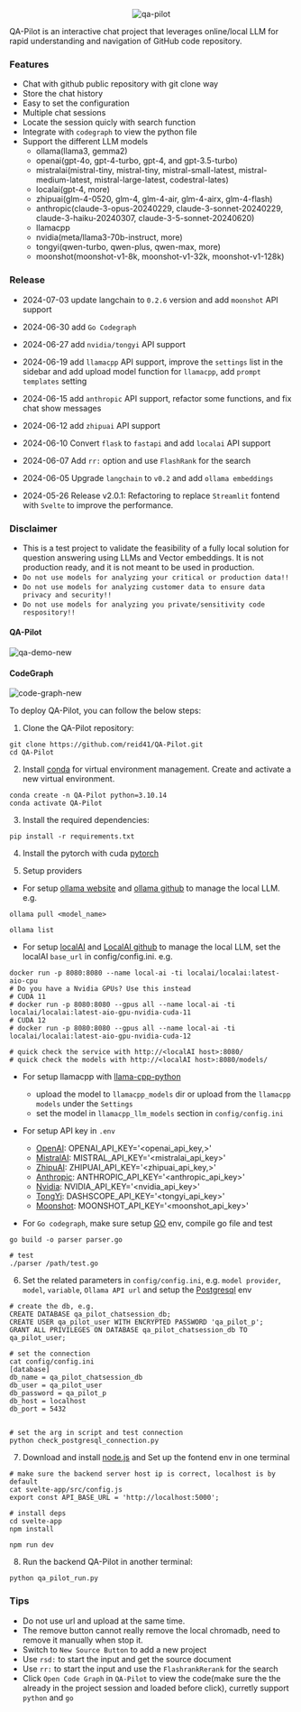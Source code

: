 <p align="center">
  <img src="https://github.com/reid41/QA-Pilot/assets/25558653/4b45b525-5fac-4a3c-94e9-46364bdb36c3" alt="qa-pilot">
</p>

QA-Pilot is an interactive chat project that leverages online/local LLM for rapid understanding and navigation of GitHub code repository.

### Features

* Chat with github public repository with git clone way
* Store the chat history 
* Easy to set the configuration
* Multiple chat sessions
* Locate the session quicly with search function
* Integrate with `codegraph` to view the python file
* Support the different LLM models
    * ollama(llama3, gemma2)
    * openai(gpt-4o, gpt-4-turbo, gpt-4, and gpt-3.5-turbo)
    * mistralai(mistral-tiny, mistral-tiny, mistral-small-latest, mistral-medium-latest, mistral-large-latest, codestral-lates)
    * localai(gpt-4, more)
    * zhipuai(glm-4-0520, glm-4, glm-4-air, glm-4-airx,  glm-4-flash)
    * anthropic(claude-3-opus-20240229, claude-3-sonnet-20240229, claude-3-haiku-20240307, claude-3-5-sonnet-20240620)
    * llamacpp
    * nvidia(meta/llama3-70b-instruct, more)
    * tongyi(qwen-turbo, qwen-plus, qwen-max, more)
    * moonshot(moonshot-v1-8k, moonshot-v1-32k, moonshot-v1-128k)


### Release

* 2024-07-03 update langchain to `0.2.6` version and add `moonshot` API support

* 2024-06-30  add `Go Codegraph`

* 2024-06-27  add `nvidia/tongyi` API support

* 2024-06-19  add `llamacpp` API support, improve the `settings` list in the sidebar and add upload model function for `llamacpp`, add `prompt templates` setting

* 2024-06-15  add `anthropic` API support, refactor some functions, and fix chat show messages

* 2024-06-12  add `zhipuai` API support

* 2024-06-10 Convert `flask` to `fastapi` and add `localai` API support

* 2024-06-07 Add `rr:` option and use `FlashRank` for the search 

* 2024-06-05 Upgrade `langchain` to `v0.2` and add `ollama embeddings`

* 2024-05-26 Release v2.0.1: Refactoring to replace `Streamlit` fontend with `Svelte` to improve the performance.

### Disclaimer

* This is a test project to validate the feasibility of a fully local solution for question answering using LLMs and Vector embeddings. It is not production ready, and it is not meant to be used in production. 
* `Do not use models for analyzing your critical or production data!!`
* `Do not use models for analyzing customer data to ensure data privacy and security!!`
* `Do not use models for analyzing you private/sensitivity code respository!!`

#### QA-Pilot
![qa-demo-new](https://github.com/reid41/QA-Pilot/assets/25558653/8198730f-32ec-4664-a10c-43b3f40c99ad)


#### CodeGraph
![code-graph-new](https://github.com/reid41/QA-Pilot/assets/25558653/8c47ea00-d703-42b5-b43b-d40796e7de1d)

To deploy QA-Pilot, you can follow the below steps:

1. Clone the QA-Pilot repository:

```shell
git clone https://github.com/reid41/QA-Pilot.git
cd QA-Pilot
```

2. Install [conda](https://www.anaconda.com/download) for virtual environment management. Create and activate a new virtual environment.

```shell
conda create -n QA-Pilot python=3.10.14
conda activate QA-Pilot
```

3. Install the required dependencies:

```shell
pip install -r requirements.txt
```

4. Install the pytorch with cuda [pytorch](https://pytorch.org/get-started/locally/)

5. Setup providers

* For setup [ollama website](https://ollama.com/) and [ollama github](https://github.com/ollama/ollama) to manage the local LLM. 
e.g.

```shell
ollama pull <model_name>

ollama list
```

* For setup [localAI](https://localai.io/) and [LocalAI github](https://github.com/mudler/LocalAI) to manage the local LLM, set the localAI `base_url` in config/config.ini.
e.g.
```shell
docker run -p 8080:8080 --name local-ai -ti localai/localai:latest-aio-cpu
# Do you have a Nvidia GPUs? Use this instead
# CUDA 11
# docker run -p 8080:8080 --gpus all --name local-ai -ti localai/localai:latest-aio-gpu-nvidia-cuda-11
# CUDA 12
# docker run -p 8080:8080 --gpus all --name local-ai -ti localai/localai:latest-aio-gpu-nvidia-cuda-12

# quick check the service with http://<localAI host>:8080/
# quick check the models with http://<localAI host>:8080/models/
```

* For setup llamacpp with [llama-cpp-python](https://github.com/abetlen/llama-cpp-python#windows-remarks)
  - upload the model to `llamacpp_models` dir or upload from the `llamacpp models` under the `Settings`
  - set the model in `llamacpp_llm_models` section in `config/config.ini`

* For setup API key in `.env`
  - [OpenAI](https://platform.openai.com/docs/overview): OPENAI_API_KEY='<openai_api_key,>'
  - [MistralAI](https://docs.mistral.ai/): MISTRAL_API_KEY='<mistralai_api_key>'
  - [ZhipuAI](https://open.bigmodel.cn/): ZHIPUAI_API_KEY='<zhipuai_api_key,>'
  - [Anthropic](https://console.anthropic.com/settings/keys): ANTHROPIC_API_KEY='<anthropic_api_key>'
  - [Nvidia](https://build.nvidia.com/explore/discover): NVIDIA_API_KEY='<nvidia_api_key>'
  - [TongYi](https://help.aliyun.com/document_detail/611472.html?spm=a2c4g.2399481.0.0): DASHSCOPE_API_KEY='<tongyi_api_key>'
  - [Moonshot](https://platform.moonshot.cn/): MOONSHOT_API_KEY='<moonshot_api_key>'

* For `Go codegraph`, make sure setup [GO](https://go.dev/doc/install) env, compile go file and test
```shell
go build -o parser parser.go

# test
./parser /path/test.go
```

6. Set the related parameters in `config/config.ini`, e.g. `model provider`, `model`, `variable`, `Ollama API url` and setup the [Postgresql](https://www.postgresql.org/download/) env
```shell
# create the db, e.g.
CREATE DATABASE qa_pilot_chatsession_db;
CREATE USER qa_pilot_user WITH ENCRYPTED PASSWORD 'qa_pilot_p';
GRANT ALL PRIVILEGES ON DATABASE qa_pilot_chatsession_db TO qa_pilot_user;

# set the connection
cat config/config.ini
[database]
db_name = qa_pilot_chatsession_db
db_user = qa_pilot_user
db_password = qa_pilot_p
db_host = localhost
db_port = 5432


# set the arg in script and test connection
python check_postgresql_connection.py
```

7. Download and install [node.js](https://nodejs.org/en/download/package-manager) and Set up the fontend env in one terminal
```shell
# make sure the backend server host ip is correct, localhost is by default
cat svelte-app/src/config.js
export const API_BASE_URL = 'http://localhost:5000';

# install deps
cd svelte-app
npm install

npm run dev
```

8. Run the backend QA-Pilot in another terminal:

```shell
python qa_pilot_run.py
```

### Tips
* Do not use url and upload at the same time.
* The remove button cannot really remove the local chromadb, need to remove it manually when stop it.
* Switch to `New Source Button` to add a new project
* Use `rsd:` to start the input and get the source document
* Use `rr:` to start the input and use the `FlashrankRerank` for the search
* Click `Open Code Graph` in `QA-Pilot` to view the code(make sure the the already in the project session and loaded before click), curretly support `python` and `go`


